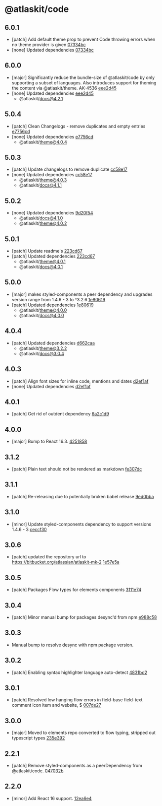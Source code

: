 # @atlaskit/code

## 6.0.1
- [patch] Add default theme prop to prevent Code throwing errors when no theme provider is given [07334bc](https://bitbucket.org/atlassian/atlaskit-mk-2/commits/07334bc)
- [none] Updated dependencies [07334bc](https://bitbucket.org/atlassian/atlaskit-mk-2/commits/07334bc)

## 6.0.0
- [major] Significantly reduce the bundle-size of @atlaskit/code by only supporting a subset of languages. Also introduces support for theming the content via @atlaskit/theme. AK-4536 [eee2d45](https://bitbucket.org/atlassian/atlaskit-mk-2/commits/eee2d45)
- [none] Updated dependencies [eee2d45](https://bitbucket.org/atlassian/atlaskit-mk-2/commits/eee2d45)
  - @atlaskit/docs@4.2.1

## 5.0.4
- [patch] Clean Changelogs - remove duplicates and empty entries [e7756cd](https://bitbucket.org/atlassian/atlaskit-mk-2/commits/e7756cd)
- [none] Updated dependencies [e7756cd](https://bitbucket.org/atlassian/atlaskit-mk-2/commits/e7756cd)
  - @atlaskit/theme@4.0.4

## 5.0.3
- [patch] Update changelogs to remove duplicate [cc58e17](https://bitbucket.org/atlassian/atlaskit-mk-2/commits/cc58e17)
- [none] Updated dependencies [cc58e17](https://bitbucket.org/atlassian/atlaskit-mk-2/commits/cc58e17)
  - @atlaskit/theme@4.0.3
  - @atlaskit/docs@4.1.1

## 5.0.2
- [none] Updated dependencies [9d20f54](https://bitbucket.org/atlassian/atlaskit-mk-2/commits/9d20f54)
  - @atlaskit/docs@4.1.0
  - @atlaskit/theme@4.0.2

## 5.0.1
- [patch] Update readme's [223cd67](https://bitbucket.org/atlassian/atlaskit-mk-2/commits/223cd67)
- [patch] Updated dependencies [223cd67](https://bitbucket.org/atlassian/atlaskit-mk-2/commits/223cd67)
  - @atlaskit/theme@4.0.1
  - @atlaskit/docs@4.0.1

## 5.0.0
- [major] makes styled-components a peer dependency and upgrades version range from 1.4.6 - 3 to ^3.2.6 [1e80619](https://bitbucket.org/atlassian/atlaskit-mk-2/commits/1e80619)
- [patch] Updated dependencies [1e80619](https://bitbucket.org/atlassian/atlaskit-mk-2/commits/1e80619)
  - @atlaskit/theme@4.0.0
  - @atlaskit/docs@4.0.0

## 4.0.4
- [patch] Updated dependencies [d662caa](https://bitbucket.org/atlassian/atlaskit-mk-2/commits/d662caa)
  - @atlaskit/theme@3.2.2
  - @atlaskit/docs@3.0.4

## 4.0.3
- [patch] Align font sizes for inline code, mentions and dates [d2ef1af](https://bitbucket.org/atlassian/atlaskit-mk-2/commits/d2ef1af)
- [none] Updated dependencies [d2ef1af](https://bitbucket.org/atlassian/atlaskit-mk-2/commits/d2ef1af)

## 4.0.1
- [patch] Get rid of outdent dependency [6a2c1d9](https://bitbucket.org/atlassian/atlaskit-mk-2/commits/6a2c1d9)

## 4.0.0
- [major] Bump to React 16.3. [4251858](https://bitbucket.org/atlassian/atlaskit-mk-2/commits/4251858)

## 3.1.2
- [patch] Plain text should not be rendered as markdown [fe307dc](https://bitbucket.org/atlassian/atlaskit-mk-2/commits/fe307dc)

## 3.1.1
- [patch] Re-releasing due to potentially broken babel release [9ed0bba](https://bitbucket.org/atlassian/atlaskit-mk-2/commits/9ed0bba)

## 3.1.0
- [minor] Update styled-components dependency to support versions 1.4.6 - 3 [ceccf30](https://bitbucket.org/atlassian/atlaskit-mk-2/commits/ceccf30)

## 3.0.6
- [patch] updated the repository url to https://bitbucket.org/atlassian/atlaskit-mk-2 [1e57e5a](https://bitbucket.org/atlassian/atlaskit-mk-2/commits/1e57e5a)

## 3.0.5
- [patch] Packages Flow types for elements components [3111e74](https://bitbucket.org/atlassian/atlaskit-mk-2/commits/3111e74)

## 3.0.4
- [patch] Minor manual bump for packages desync'd from npm [e988c58](https://bitbucket.org/atlassian/atlaskit-mk-2/commits/e988c58)

## 3.0.3
- Manual bump to resolve desync with npm package version.

## 3.0.2
- [patch] Enabling syntax highlighter language auto-detect [4831bd2](https://bitbucket.org/atlassian/atlaskit-mk-2/commits/4831bd2)

## 3.0.1
- [patch] Resolved low hanging flow errors in field-base field-text comment icon item and website, $ [007de27](https://bitbucket.org/atlassian/atlaskit-mk-2/commits/007de27)

## 3.0.0
- [major] Moved to elements repo converted to flow typing, stripped out typescript types [235e392](https://bitbucket.org/atlassian/atlaskit-mk-2/commits/235e392)

## 2.2.1
- [patch] Remove styled-components as a peerDependency from @atlaskit/code. [047032b](https://bitbucket.org/atlassian/atlaskit-mk-2/commits/047032b)

## 2.2.0
- [minor] Add React 16 support. [12ea6e4](https://bitbucket.org/atlassian/atlaskit-mk-2/commits/12ea6e4)

